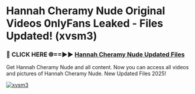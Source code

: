 # Hannah Cheramy Nude Original Videos 0nlyFans Leaked - Files Updated! (xvsm3)

<h3>🔴 CLICK HERE 🌐==►► <a href="https://tinyurl.com/4mcuefdz" rel="nofollow">Hannah Cheramy Nude Updated Files</a></h3>

Get Hannah Cheramy Nude and all content. Now you can access all videos and pictures of Hannah Cheramy Nude. New Updated Files 2025!

[![xvsm3](https://i.imgur.com/StAQSOY.gif)](https://tinyurl.com/4mcuefdz)
